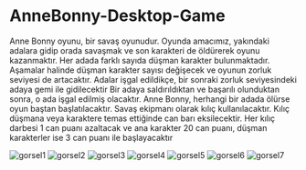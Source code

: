 # AnneBonny-Desktop-Game

Anne Bonny oyunu, bir savaş oyunudur. Oyunda amacımız, yakındaki adalara gidip orada savaşmak ve son karakteri de öldürerek oyunu kazanmaktır. Her adada farklı sayıda düşman karakter bulunmaktadır. Aşamalar halinde düşman karakter sayısı değişecek ve oyunun zorluk seviyesi de artacaktır. Adalar işgal edildikçe, bir sonraki zorluk seviyesindeki adaya gemi ile gidilecektir
Bir adaya saldırıldıktan ve başarılı olunduktan sonra, o ada işgal edilmiş olacaktır. 
Anne Bonny, herhangi bir adada ölürse oyun baştan başlatılacaktır.
Savaş ekipmanı olarak kılıç kullanılacaktır. Kılıç düşmana veya karaktere temas ettiğinde can barı eksilecektir. Her kılıç darbesi 1 can puanı azaltacak ve ana karakter 20 can puanı, düşman karakterler ise 3 can puanı ile başlayacaktır

![gorsel1](https://user-images.githubusercontent.com/43764640/173866617-91eb83a6-694c-4619-824f-5735f21a3b9d.jpg)
![gorsel2](https://user-images.githubusercontent.com/43764640/173866627-d081c9aa-085e-4b9d-a1e7-36651f00a592.jpg)
![gorsel3](https://user-images.githubusercontent.com/43764640/173866635-af070c3f-c48d-44fc-aa11-48f17db0b1b1.jpg)
![gorsel4](https://user-images.githubusercontent.com/43764640/173866577-bdc56b0b-4815-4955-a199-1c6f35ca0495.jpg)
![gorsel5](https://user-images.githubusercontent.com/43764640/173866584-a84bdd42-332f-46a8-88e9-566c70333fb4.jpg)
![gorsel6](https://user-images.githubusercontent.com/43764640/173866589-6d55330b-da73-4b43-87ee-78593c927004.jpg)
![gorsel7](https://user-images.githubusercontent.com/43764640/173866602-6d2ecaf5-fc11-4411-9375-c9aad6a0f234.jpg)

